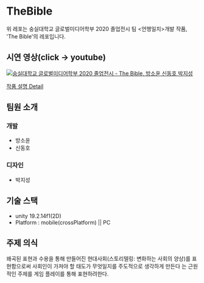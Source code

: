 # TheBible

위 레포는 숭실대학교 글로벌미디어학부 2020 졸업전시 팀 <언행일치>개발 작품, 'The Bible'의 레포입니다.

## 시연 영상(click -> youtube)
[![숭실대학교 글로벌미디어학부 2020 졸업전시 - The Bible, 방소윤 신동호 박지성](http://img.youtube.com/vi/nFq5-_GaEqg/0.jpg)](http://www.youtube.com/watch?v=nFq5-_GaEqg "숭실대학교 글로벌미디어학부 2020 졸업전시 - The Bible, 방소윤 신동호 박지성")

[작품 설명 Detail](https://www.notion.so/The-Bible-Guide-1d3c665a485e424eaa702bba95ae2f8f)

## 팀원 소개

### 개발

-   방소윤
-   신동호

### 디자인

-   박지성

## 기술 스택

-   unity 19.2.14f1(2D)
-   Platform : mobile(crossPlatform) || PC

## 주제 의식

왜곡된 표현과 수용을 통해 만들어진 현대사회(스토리텔링: 변화하는 사회의 양상)를 표현함으로써 사회인이 가져야 할 태도가 무엇일지를 주도적으로 생각하게 만든다 는 근원적인 주제를 게임 플레이를 통해 표현하려한다.

